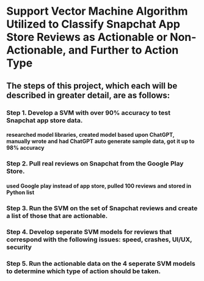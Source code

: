 # Support Vector Machine Algorithm Utilized to Classify Snapchat App Store Reviews as Actionable or Non-Actionable, and Further to Action Type

## The steps of this project, which each will be described in greater detail, are as follows:
### Step 1. Develop a SVM with over 90% accuracy to test Snapchat app store data.
#### researched model libraries, created model based upon ChatGPT, manually wrote and had ChatGPT auto generate sample data, got it up to 98% accuracy

### Step 2. Pull real reviews on Snapchat from the Google Play Store.
#### used Google play instead of app store, pulled 100 reviews and stored in Python list

### Step 3. Run the SVM on the set of Snapchat reviews and create a list of those that are actionable. 

### Step 4. Develop seperate SVM models for reviews that correspond with the following issues: speed, crashes, UI/UX, security

### Step 5. Run the actionable data on the 4 seperate SVM models to determine which type of action should be taken.


